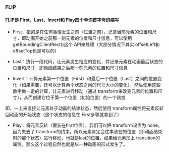 ### FLIP
#### FLIP是 First、Last、Invert和 Play四个单词首字母的缩写

- First，指的是在任何事情发生之前（过渡之前），记录当前元素的位置和尺寸，即动画开始之前那一刻元素的位置和尺寸信息，可以使用 getBoundingClientRect()这个 API来处理（大部分情况下其实 offsetLeft和 offsetTop也是可以的）

- Last：执行一段代码，让元素发生相应的变化，并记录元素在动画最后状态的位置和尺寸，即动画结束之后那一刻元素的位置和尺寸信息

- Invert：计算元素第一个位置（First）和最后一个位置（Last）之间的位置变化（如果需要，还可以计算两个状态之间的尺寸大小的变化），然后使用这些数字做一定的计算，让元素进行移动（通过 transform来改变元素的位置和尺寸），从而创建它位于第一个位置（初始位置）的一个错觉

即，一上来直接让元素处于动画的结束状态，然后使用 transform属性将元素反转回动画的开始状态（这个状态的信息在 First步骤就拿到了）

- Play：将元素反转（假装在first位置），我们可以把 transform设置为 none，因为失去了 transform的约束，所以元素肯定会往本该在的位置（即动画结束时的那个状态）进行移动，也就是last的位置，如果给元素加上 transition的属性，那么这个过程自然也就是以一种动画的形式发生了。